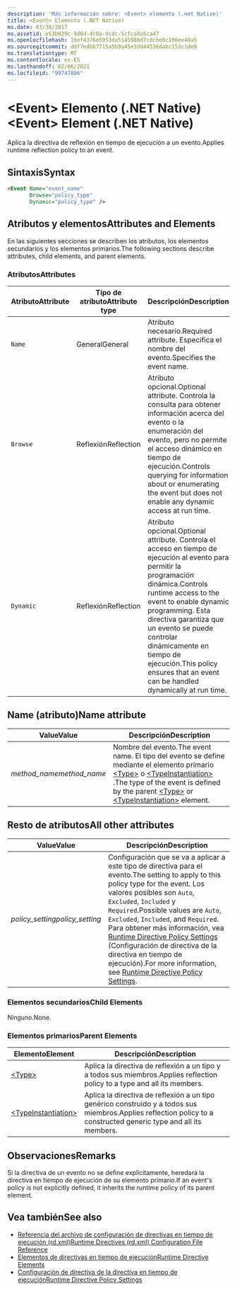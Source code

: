 ```yaml
---
description: 'Más información sobre: <Event> elemento (.net Native)'
title: <Event> Elemento (.NET Native)
ms.date: 03/30/2017
ms.assetid: e53b029c-9d6d-4c0a-9cdc-5cfca8a5ca47
ms.openlocfilehash: 16ef4376e5953da514598bd7cdcbe0c196ee4da5
ms.sourcegitcommit: ddf7edb67715a5b9a45e3dd44536dabc153c1de0
ms.translationtype: MT
ms.contentlocale: es-ES
ms.lasthandoff: 02/06/2021
ms.locfileid: "99747886"
---
```

# <a name="event-element-net-native"></a><span data-ttu-id="b7a51-103">\<Event> Elemento (.NET Native)</span><span class="sxs-lookup"><span data-stu-id="b7a51-103">\<Event> Element (.NET Native)</span></span>

<span data-ttu-id="b7a51-104">Aplica la directiva de reflexión en tiempo de ejecución a un evento.</span><span class="sxs-lookup"><span data-stu-id="b7a51-104">Applies runtime reflection policy to an event.</span></span>  
  
## <a name="syntax"></a><span data-ttu-id="b7a51-105">Sintaxis</span><span class="sxs-lookup"><span data-stu-id="b7a51-105">Syntax</span></span>  
  
```xml  
<Event Name="event_name"
       Browse="policy_type"
       Dynamic="policy_type" />  
```  
  
## <a name="attributes-and-elements"></a><span data-ttu-id="b7a51-106">Atributos y elementos</span><span class="sxs-lookup"><span data-stu-id="b7a51-106">Attributes and Elements</span></span>  

 <span data-ttu-id="b7a51-107">En las siguientes secciones se describen los atributos, los elementos secundarios y los elementos primarios.</span><span class="sxs-lookup"><span data-stu-id="b7a51-107">The following sections describe attributes, child elements, and parent elements.</span></span>  
  
### <a name="attributes"></a><span data-ttu-id="b7a51-108">Atributos</span><span class="sxs-lookup"><span data-stu-id="b7a51-108">Attributes</span></span>  
  
|<span data-ttu-id="b7a51-109">Atributo</span><span class="sxs-lookup"><span data-stu-id="b7a51-109">Attribute</span></span>|<span data-ttu-id="b7a51-110">Tipo de atributo</span><span class="sxs-lookup"><span data-stu-id="b7a51-110">Attribute type</span></span>|<span data-ttu-id="b7a51-111">Descripción</span><span class="sxs-lookup"><span data-stu-id="b7a51-111">Description</span></span>|  
|---------------|--------------------|-----------------|  
|`Name`|<span data-ttu-id="b7a51-112">General</span><span class="sxs-lookup"><span data-stu-id="b7a51-112">General</span></span>|<span data-ttu-id="b7a51-113">Atributo necesario.</span><span class="sxs-lookup"><span data-stu-id="b7a51-113">Required attribute.</span></span> <span data-ttu-id="b7a51-114">Especifica el nombre del evento.</span><span class="sxs-lookup"><span data-stu-id="b7a51-114">Specifies the event name.</span></span>|  
|`Browse`|<span data-ttu-id="b7a51-115">Reflexión</span><span class="sxs-lookup"><span data-stu-id="b7a51-115">Reflection</span></span>|<span data-ttu-id="b7a51-116">Atributo opcional.</span><span class="sxs-lookup"><span data-stu-id="b7a51-116">Optional attribute.</span></span> <span data-ttu-id="b7a51-117">Controla la consulta para obtener información acerca del evento o la enumeración del evento, pero no permite el acceso dinámico en tiempo de ejecución.</span><span class="sxs-lookup"><span data-stu-id="b7a51-117">Controls querying for information about or enumerating the event but does not enable any dynamic access at run time.</span></span>|  
|`Dynamic`|<span data-ttu-id="b7a51-118">Reflexión</span><span class="sxs-lookup"><span data-stu-id="b7a51-118">Reflection</span></span>|<span data-ttu-id="b7a51-119">Atributo opcional.</span><span class="sxs-lookup"><span data-stu-id="b7a51-119">Optional attribute.</span></span> <span data-ttu-id="b7a51-120">Controla el acceso en tiempo de ejecución al evento para permitir la programación dinámica.</span><span class="sxs-lookup"><span data-stu-id="b7a51-120">Controls runtime access to the event to enable dynamic programming.</span></span> <span data-ttu-id="b7a51-121">Esta directiva garantiza que un evento se puede controlar dinámicamente en tiempo de ejecución.</span><span class="sxs-lookup"><span data-stu-id="b7a51-121">This policy ensures that an event can be handled dynamically at run time.</span></span>|  
  
## <a name="name-attribute"></a><span data-ttu-id="b7a51-122">Name (atributo)</span><span class="sxs-lookup"><span data-stu-id="b7a51-122">Name attribute</span></span>  
  
|<span data-ttu-id="b7a51-123">Value</span><span class="sxs-lookup"><span data-stu-id="b7a51-123">Value</span></span>|<span data-ttu-id="b7a51-124">Descripción</span><span class="sxs-lookup"><span data-stu-id="b7a51-124">Description</span></span>|  
|-----------|-----------------|  
|<span data-ttu-id="b7a51-125">*method_name*</span><span class="sxs-lookup"><span data-stu-id="b7a51-125">*method_name*</span></span>|<span data-ttu-id="b7a51-126">Nombre del evento.</span><span class="sxs-lookup"><span data-stu-id="b7a51-126">The event name.</span></span> <span data-ttu-id="b7a51-127">El tipo del evento se define mediante el elemento primario [\<Type>](type-element-net-native.md) o [\<TypeInstantiation>](typeinstantiation-element-net-native.md) .</span><span class="sxs-lookup"><span data-stu-id="b7a51-127">The type of the event is defined by the parent [\<Type>](type-element-net-native.md) or [\<TypeInstantiation>](typeinstantiation-element-net-native.md) element.</span></span>|  
  
## <a name="all-other-attributes"></a><span data-ttu-id="b7a51-128">Resto de atributos</span><span class="sxs-lookup"><span data-stu-id="b7a51-128">All other attributes</span></span>  
  
|<span data-ttu-id="b7a51-129">Value</span><span class="sxs-lookup"><span data-stu-id="b7a51-129">Value</span></span>|<span data-ttu-id="b7a51-130">Descripción</span><span class="sxs-lookup"><span data-stu-id="b7a51-130">Description</span></span>|  
|-----------|-----------------|  
|<span data-ttu-id="b7a51-131">*policy_setting*</span><span class="sxs-lookup"><span data-stu-id="b7a51-131">*policy_setting*</span></span>|<span data-ttu-id="b7a51-132">Configuración que se va a aplicar a este tipo de directiva para el evento.</span><span class="sxs-lookup"><span data-stu-id="b7a51-132">The setting to apply to this policy type for the event.</span></span> <span data-ttu-id="b7a51-133">Los valores posibles son `Auto`, `Excluded`, `Included` y `Required`.</span><span class="sxs-lookup"><span data-stu-id="b7a51-133">Possible values are `Auto`, `Excluded`, `Included`, and `Required`.</span></span> <span data-ttu-id="b7a51-134">Para obtener más información, vea [Runtime Directive Policy Settings](runtime-directive-policy-settings.md) (Configuración de directiva de la directiva en tiempo de ejecución).</span><span class="sxs-lookup"><span data-stu-id="b7a51-134">For more information, see [Runtime Directive Policy Settings](runtime-directive-policy-settings.md).</span></span>|  
  
### <a name="child-elements"></a><span data-ttu-id="b7a51-135">Elementos secundarios</span><span class="sxs-lookup"><span data-stu-id="b7a51-135">Child Elements</span></span>  

 <span data-ttu-id="b7a51-136">Ninguno.</span><span class="sxs-lookup"><span data-stu-id="b7a51-136">None.</span></span>  
  
### <a name="parent-elements"></a><span data-ttu-id="b7a51-137">Elementos primarios</span><span class="sxs-lookup"><span data-stu-id="b7a51-137">Parent Elements</span></span>  
  
|<span data-ttu-id="b7a51-138">Elemento</span><span class="sxs-lookup"><span data-stu-id="b7a51-138">Element</span></span>|<span data-ttu-id="b7a51-139">Descripción</span><span class="sxs-lookup"><span data-stu-id="b7a51-139">Description</span></span>|  
|-------------|-----------------|  
|[\<Type>](type-element-net-native.md)|<span data-ttu-id="b7a51-140">Aplica la directiva de reflexión a un tipo y a todos sus miembros.</span><span class="sxs-lookup"><span data-stu-id="b7a51-140">Applies reflection policy to a type and all its members.</span></span>|  
|[\<TypeInstantiation>](typeinstantiation-element-net-native.md)|<span data-ttu-id="b7a51-141">Aplica la directiva de reflexión a un tipo genérico construido y a todos sus miembros.</span><span class="sxs-lookup"><span data-stu-id="b7a51-141">Applies reflection policy to a constructed generic type and all its members.</span></span>|  
  
## <a name="remarks"></a><span data-ttu-id="b7a51-142">Observaciones</span><span class="sxs-lookup"><span data-stu-id="b7a51-142">Remarks</span></span>  

 <span data-ttu-id="b7a51-143">Si la directiva de un evento no se define explícitamente, heredará la directiva en tiempo de ejecución de su elemento primario.</span><span class="sxs-lookup"><span data-stu-id="b7a51-143">If an event's policy is not explicitly defined, it inherits the runtime policy of its parent element.</span></span>  
  
## <a name="see-also"></a><span data-ttu-id="b7a51-144">Vea también</span><span class="sxs-lookup"><span data-stu-id="b7a51-144">See also</span></span>

- [<span data-ttu-id="b7a51-145">Referencia del archivo de configuración de directivas en tiempo de ejecución (rd.xml)</span><span class="sxs-lookup"><span data-stu-id="b7a51-145">Runtime Directives (rd.xml) Configuration File Reference</span></span>](runtime-directives-rd-xml-configuration-file-reference.md)
- [<span data-ttu-id="b7a51-146">Elementos de directivas en tiempo de ejecución</span><span class="sxs-lookup"><span data-stu-id="b7a51-146">Runtime Directive Elements</span></span>](runtime-directive-elements.md)
- [<span data-ttu-id="b7a51-147">Configuración de directiva de la directiva en tiempo de ejecución</span><span class="sxs-lookup"><span data-stu-id="b7a51-147">Runtime Directive Policy Settings</span></span>](runtime-directive-policy-settings.md)
